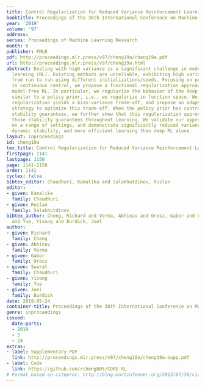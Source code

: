 ```yaml
---
title: Control Regularization for Reduced Variance Reinforcement Learning
booktitle: Proceedings of the 36th International Conference on Machine Learning
year: '2019'
volume: '97'
address: 
series: Proceedings of Machine Learning Research
month: 0
publisher: PMLR
pdf: http://proceedings.mlr.press/v97/cheng19a/cheng19a.pdf
url: http://proceedings.mlr.press/v97/cheng19a.html
abstract: Dealing with high variance is a significant challenge in model-free reinforcement
  learning (RL). Existing methods are unreliable, exhibiting high variance in performance
  from run to run using different initializations/seeds. Focusing on problems arising
  in continuous control, we propose a functional regularization approach to augmenting
  model-free RL. In particular, we regularize the behavior of the deep policy to be
  similar to a policy prior, i.e., we regularize in function space. We show that functional
  regularization yields a bias-variance trade-off, and propose an adaptive tuning
  strategy to optimize this trade-off. When the policy prior has control-theoretic
  stability guarantees, we further show that this regularization approximately preserves
  those stability guarantees throughout learning. We validate our approach empirically
  on a range of settings, and demonstrate significantly reduced variance, guaranteed
  dynamic stability, and more efficient learning than deep RL alone.
layout: inproceedings
id: cheng19a
tex_title: Control Regularization for Reduced Variance Reinforcement Learning
firstpage: 1141
lastpage: 1150
page: 1141-1150
order: 1141
cycles: false
bibtex_editor: Chaudhuri, Kamalika and Salakhutdinov, Ruslan
editor:
- given: Kamalika
  family: Chaudhuri
- given: Ruslan
  family: Salakhutdinov
bibtex_author: Cheng, Richard and Verma, Abhinav and Orosz, Gabor and Chaudhuri, Swarat
  and Yue, Yisong and Burdick, Joel
author:
- given: Richard
  family: Cheng
- given: Abhinav
  family: Verma
- given: Gabor
  family: Orosz
- given: Swarat
  family: Chaudhuri
- given: Yisong
  family: Yue
- given: Joel
  family: Burdick
date: 2019-05-24
container-title: Proceedings of the 36th International Conference on Machine Learning
genre: inproceedings
issued:
  date-parts:
  - 2019
  - 5
  - 24
extras:
- label: Supplementary PDF
  link: http://proceedings.mlr.press/v97/cheng19a/cheng19a-supp.pdf
- label: Code
  link: https://github.com/rcheng805/CORE-RL
# Format based on citeproc: http://blog.martinfenner.org/2013/07/30/citeproc-yaml-for-bibliographies/
---
```

